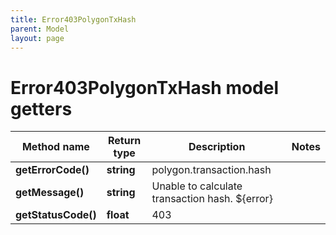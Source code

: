 ```yaml
---
title: Error403PolygonTxHash
parent: Model
layout: page
---
```


# Error403PolygonTxHash model getters

Method name | Return type | Description | Notes
------------ | ------------- | ------------- | -------------
**getErrorCode()** | **string** | polygon.transaction.hash |
**getMessage()** | **string** | Unable to calculate transaction hash. ${error} |
**getStatusCode()** | **float** | 403 |

